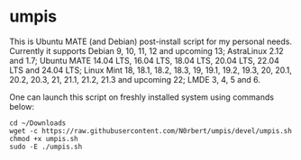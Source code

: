 # umpis

This is Ubuntu MATE (and Debian) post-install script for my personal needs.
Currently it supports Debian 9, 10, 11, 12 and upcoming 13; AstraLinux 2.12 and 1.7; Ubuntu MATE 14.04 LTS, 16.04 LTS, 18.04 LTS, 20.04 LTS, 22.04 LTS and 24.04 LTS; Linux Mint 18, 18.1, 18.2, 18.3, 19, 19.1, 19.2, 19.3, 20, 20.1, 20.2, 20.3, 21, 21.1, 21.2, 21.3 and upcoming 22; LMDE 3, 4, 5 and 6.

One can launch this script on freshly installed system using commands below:

```
cd ~/Downloads
wget -c https://raw.githubusercontent.com/N0rbert/umpis/devel/umpis.sh
chmod +x umpis.sh
sudo -E ./umpis.sh
```

